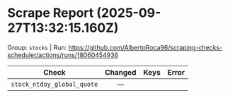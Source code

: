 # Scrape Report (2025-09-27T13:32:15.160Z)

Group: `stocks`  |  Run: https://github.com/AlbertoRoca96/scraping-checks-scheduler/actions/runs/18060454936

| Check | Changed | Keys | Error |
|---|:---:|:--|:--|
| `stock_ntdoy_global_quote` | — |  |  |
